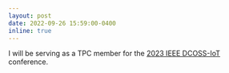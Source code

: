 ```yaml
---
layout: post
date: 2022-09-26 15:59:00-0400
inline: true
---
```


I will be serving as a TPC member for the [2023 IEEE DCOSS-IoT](https://www.percom.org/work-in-progress-wip-session/) conference.
